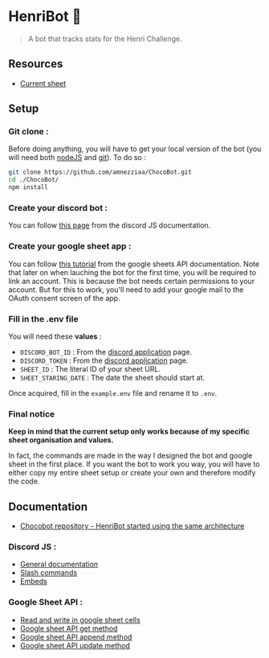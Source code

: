# HenriBot 🍩
> A bot that tracks stats for the Henri Challenge.

## Resources

- [Current sheet](https://docs.google.com/spreadsheets/d/1_9VKhiAp9E4STmI9wpgV3mRElIXjzxhKiF9BlIiGNWM)

## Setup
### Git clone :
Before doing anything, you will have to get your local version of the bot (you will need both [nodeJS](https://nodejs.org/en/) and [git](https://git-scm.com/)). To do so :
```sh
git clone https://github.com/amnezziaa/ChocoBot.git
cd ./ChocoBot/
npm install
```
### Create your discord bot :
You can follow [this page](https://discordjs.guide/preparations/setting-up-a-bot-application.html) from the discord JS documentation.
### Create your google sheet app :
You can follow [this tutorial](https://developers.google.com/sheets/api/quickstart/nodejs?hl=fr) from the google sheets API documentation.
Note that later on when lauching the bot for the first time, you will be required to link an account. This is because the bot needs certain permissions to your account. But for this to work, you'll need to add your google mail to the OAuth consent screen of the app.
### Fill in the .env file
You will need these **values** :
- `DISCORD_BOT_ID` : From the [discord application](https://discord.com/developers/applications) page.
- `DISCORD_TOKEN` : From the [discord application](https://discord.com/developers/applications) page.
- `SHEET_ID` : The literal ID of your sheet URL.
- `SHEET_STARING_DATE` : The date the sheet should start at.

Once acquired, fill in the `example.env` file and rename it to `.env`.
### Final notice
**Keep in mind that the current setup only works because of my specific sheet organisation and values.**

In fact, the commands are made in the way I designed the bot and google sheet in the first place. If you want the bot to work you way, you will have to either copy my entire sheet setup or create your own and therefore modify the code.
## Documentation
- [Chocobot repository - HenriBot started using the same architecture](https://github.com/amnezziaa/ChocoBot)
### Discord JS :

- [General documentation](https://discord.js.org/#/docs/discord.js/main/general/welcome)
- [Slash commands](https://discordjs.guide/slash-commands/response-methods.html#ephemeral-responses)
- [Embeds](https://discordjs.guide/popular-topics/embeds.html#using-the-embed-constructor)
### Google Sheet API :

- [Read and write in google sheet cells](https://developers.google.com/sheets/api/guides/values?hl=fr)
- [Google sheet API get method](https://developers.google.com/sheets/api/reference/rest/v4/spreadsheets.values/get)
- [Google sheet API append method](https://developers.google.com/sheets/api/reference/rest/v4/spreadsheets.values/append)
- [Google sheet API update method](https://developers.google.com/sheets/api/reference/rest/v4/spreadsheets.values/update)
